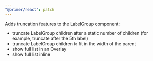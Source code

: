 ```yaml
---
"@primer/react": patch
---
```


Adds truncation features to the LabelGroup component:
- truncate LabelGroup children after a static number of children (for example, truncate after the 5th label)
- truncate LabelGroup children to fit in the width of the parent
- show full list in an Overlay
- show full list inline

<!-- Changed components: LabelGroup -->
